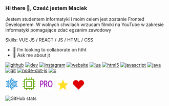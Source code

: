 ### Hi there 👋, Cześć jestem Maciek
Jestem studentem informatyki i moim celem jest zostanie Fronted Developerem. W wolnych chwilach wrzucam filmiki na YouTube w zakresie informatyki pomagające zdać egzanim zawodowy

Skills: VUE JS / REACT / JS / HTML / CSS

- 👯 I’m looking to collaborate on htht 
- 💬 Ask me about jt 


[<img src='https://cdn.jsdelivr.net/npm/simple-icons@3.0.1/icons/github.svg' alt='github' height='40'>](https://github.com/sykoo420)  [<img src='https://cdn.jsdelivr.net/npm/simple-icons@3.0.1/icons/dev-dot-to.svg' alt='dev' height='40'>](https://dev.to/xFireX)  [<img src='https://cdn.jsdelivr.net/npm/simple-icons@3.0.1/icons/instagram.svg' alt='instagram' height='40'>](https://www.instagram.com/Nekossx/)  [<img src='https://cdn.jsdelivr.net/npm/simple-icons@3.0.1/icons/icloud.svg' alt='website' height='40'>](https://xfirex.pl/)  [<img src='https://cdn.jsdelivr.net/npm/simple-icons@3.0.1/icons/lua.svg' alt='lua' height='40'>](xFireX)  [<img src='https://cdn.jsdelivr.net/npm/simple-icons@3.0.1/icons/html5.svg' alt='html5' height='40'>](xFireX)  [<img src='https://cdn.jsdelivr.net/npm/simple-icons@3.0.1/icons/javascript.svg' alt='javascript' height='40'>](xFireX)  [<img src='https://cdn.jsdelivr.net/npm/simple-icons@3.0.1/icons/java.svg' alt='java' height='40'>](xFireX)  [<img src='https://cdn.jsdelivr.net/npm/simple-icons@3.0.1/icons/git.svg' alt='git' height='40'>](xFireX)  [<img src='https://cdn.jsdelivr.net/npm/simple-icons@3.0.1/icons/node-dot-js.svg' alt='node-dot-js' height='40'>](xFireX)  [<img src='https://cdn.jsdelivr.net/npm/simple-icons@3.0.1/icons/c.svg' alt='c' height='40'>](xFireX)  

<a href='https://archiveprogram.github.com/'><img src='https://raw.githubusercontent.com/acervenky/animated-github-badges/master/assets/acbadge.gif' width='40' height='40'></a> <a href='https://docs.github.com/en/developers'><img src='https://raw.githubusercontent.com/acervenky/animated-github-badges/master/assets/devbadge.gif' width='40' height='40'></a> <a href='https://github.com/pricing'><img src='https://raw.githubusercontent.com/acervenky/animated-github-badges/master/assets/pro.gif' width='40' height='40'></a> <a href='https://stars.github.com/'><img src='https://raw.githubusercontent.com/acervenky/animated-github-badges/master/assets/starbadge.gif' width='35' height='35'></a> <a href='https://docs.github.com/en/github/supporting-the-open-source-community-with-github-sponsors'><img src='https://raw.githubusercontent.com/acervenky/animated-github-badges/master/assets/sponsorbadge.gif' width='35' height='35'></a> 

![GitHub stats](https://github-readme-stats.vercel.app/api?username=sykoo420&show_icons=true)  

